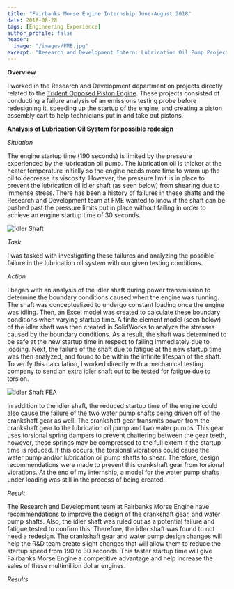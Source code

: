 ```yaml
---
title: "Fairbanks Morse Engine Internship June-August 2018"
date: 2018-08-28
tags: [Engineering Experience]
author_profile: false
header:
  image: "/images/FME.jpg"
excerpt: "Research and Development Intern: Lubrication Oil Pump Project"
---
```

**Overview**

I worked in the Research and Development department on projects directly related to the [Trident Opposed Piston Engine](https://www.fairbanksmorse.com/trident-op). These projects consisted of conducting a failure analysis of an emissions testing probe before redesigning it, speeding up the startup of the engine, and creating a piston assembly cart to help technicians put in and take out pistons.

**Analysis of Lubrication Oil System for possible redesign**

*Situation*

The engine startup time (190 seconds) is limited by the pressure experienced by the lubrication oil pump. The lubrication oil is thicker at the heater temperature initially so the engine needs more time to warm up the oil to decrease its viscosity. However, the pressure limit is in place to prevent the lubrication oil idler shaft (as seen below) from shearing due to immense stress. There has been a history of failures in these shafts and the Research and Development team at FME wanted to know if the shaft can be pushed past the pressure limits put in place without failing in order to achieve an engine startup time of 30 seconds.

<img src="{{ site.url }}{{ site.baseurl }}/images/Shaft.png" alt="Idler Shaft">

*Task*

 I was tasked with investigating these failures and analyzing the possible failure in the lubrication oil system with our given testing conditions.

*Action*

I began with an analysis of the idler shaft during power transmission to determine the boundary conditions caused when the engine was running. The shaft was conceptualized to undergo constant loading once the engine was idling. Then, an Excel model was created to calculate these boundary conditions when varying startup time. A finite element model (seen below) of the idler shaft was then created in SolidWorks to analyze the stresses caused by the boundary conditions. As a result, the shaft was determined to be safe at the new startup time in respect to failing immediately due to loading. Next, the failure of the shaft due to fatigue at the new startup time was then analyzed, and found to be within the infinite lifespan of the shaft. To verify this calculation, I worked directly with a mechanical testing company to send an extra idler shaft out to be tested for fatigue due to torsion.

<img src="{{ site.url }}{{ site.baseurl }}/images/fea.png" alt="Idler Shaft FEA">

In addition to the idler shaft, the reduced startup time of the engine could also cause the failure of the two water pump shafts being driven off of the crankshaft gear as well. The crankshaft gear transmits power from the crankshaft gear to the lubrication oil pump and two water pumps. This gear uses torsional spring dampers to prevent chattering between the gear teeth, however, these springs may be compressed to the full extent if the startup time is reduced. If this occurs, the torsional vibrations could cause the water pump and/or lubrication oil pump shafts to shear. Therefore, design recommendations were made to prevent this crankshaft gear from torsional vibrations. At the end of my internship, a model for the water pump shafts under loading was still in the process of being created.

*Result*

The Research and Development team at Fairbanks Morse Engine have recommendations to improve the design of the crankshaft gear, and water pump shafts. Also, the idler shaft was ruled out as a potential failure and fatigue tested to confirm this. Therefore, the idler shaft was found to not need a redesign. The crankshaft gear and water pump design changes will help the R&D team create slight changes that will allow them to reduce the startup speed from 190 to 30 seconds. This faster startup time will give Fairbanks Morse Engine a competitive advantage and help increase the sales of these multimillion dollar engines. 



*Results*
